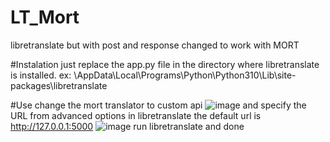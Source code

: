 # LT_Mort
libretranslate but with post and response changed to work with MORT

#Instalation
just replace the app.py file in the directory where libretranslate is installed.
ex: \AppData\Local\Programs\Python\Python310\Lib\site-packages\libretranslate

#Use
change the mort translator to custom api
![image](https://github.com/bloodshed360/LB_Mort/assets/52464352/6483e1db-8a80-4e43-9f7d-3ec719852da0)
and specify the URL from advanced options
in libretranslate the default url is http://127.0.0.1:5000
![image](https://github.com/bloodshed360/LB_Mort/assets/52464352/c6388936-8916-487c-8828-6c5cca117373)
run libretranslate and done

